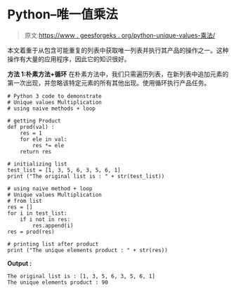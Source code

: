 # Python–唯一值乘法

> 原文:[https://www . geesforgeks . org/python-unique-values-乘法/](https://www.geeksforgeeks.org/python-unique-values-multiplication/)

本文着重于从包含可能重复的列表中获取唯一列表并执行其产品的操作之一。这种操作有大量的应用程序，因此它的知识很好。

**方法 1:朴素方法+循环**
在朴素方法中，我们只需遍历列表，在新列表中追加元素的第一次出现，并忽略该特定元素的所有其他出现。使用循环执行产品任务。

```
# Python 3 code to demonstrate 
# Unique values Multiplication
# using naive methods + loop

# getting Product 
def prod(val) : 
    res = 1 
    for ele in val: 
        res *= ele 
    return res  

# initializing list
test_list = [1, 3, 5, 6, 3, 5, 6, 1]
print ("The original list is : " + str(test_list))

# using naive method + loop
# Unique values Multiplication
# from list 
res = []
for i in test_list:
    if i not in res:
        res.append(i)
res = prod(res)

# printing list after product
print ("The unique elements product : " + str(res))
```

**Output :**

```
The original list is : [1, 3, 5, 6, 3, 5, 6, 1]
The unique elements product : 90

```